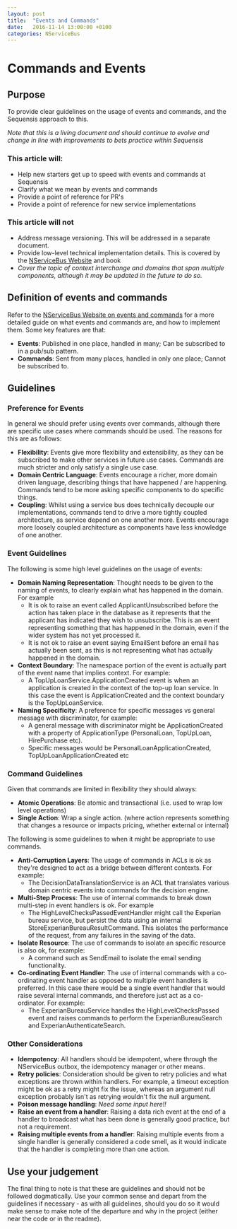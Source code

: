 ```yaml
---
layout: post
title:  "Events and Commands"
date:   2016-11-14 13:00:00 +0100
categories: NServiceBus
---
```


# Commands and Events

## Purpose

To provide clear guidelines on the usage of events and commands, and the Sequensis approach to this. 

*Note that this is a living document and should continue to evolve and change in line with improvements to bets practice within Sequensis*

### This article will:
- Help new starters get up to speed with events and commands at Sequensis
- Clarify what we mean by events and commands
- Provide a point of reference for PR's
- Provide a point of reference for new service implementations

### This article will not
- Address message versioning. This will be addressed in a separate document.
- Provide low-level technical implementation details. This is covered by the [NServiceBus Website] and book
- *Cover the topic of context interchange and domains that span multiple components, although it may be updated in the future to do so.*

## Definition of events and commands
Refer to the [NServiceBus Website on events and commands] for a more detailed guide on what events and commands are, and how to implement them. Some key features are that:

 - **Events**: Published in one place, handled in many; Can be subscribed to in a pub/sub pattern.
 - **Commands**: Sent from many places, handled in only one place;  Cannot be subscribed to.

## Guidelines

### Preference for Events
In general we should prefer using events over commands, although there are specific use cases where commands should be used. The reasons for this are as follows:

- **Flexibility**: Events give more flexibility and extensibility, as they can be subscribed to make other services in future use cases. Commands are much stricter and only satisfy a single use case.
- **Domain Centric Language**:  Events encourage a richer, more domain driven language, describing things that have happened / are happening. Commands tend to be more asking specific components to do specific things.
- **Coupling**: Whilst using a service bus does technically decouple our implementations,  commands tend to drive a more tightly coupled architecture, as service depend on one another more. Events encourage more loosely coupled architecture as components have less knowledge of one another. 

### Event Guidelines
The following is some high level guidelines on the usage of events:

- **Domain Naming Representation**: Thought needs to be given to the naming of events, to clearly explain what has happened in the domain. For example 
	- It is ok to raise an event called ApplicantUnsubscribed before the action has taken place in the database as it represents that the applicant has indicated they wish to unsubscribe. This is an event representing something that has happened in the domain, even if the wider system has not yet processed it.
	- It is not ok to raise an event saying EmailSent before an email has actually been sent, as this is not representing what has actually happened in the domain.
- **Context Boundary**: The namespace portion of the event is actually part of the event name that implies context. For example:
	- A TopUpLoanService.ApplicationCreated event is when an application is created in the context of the top-up loan service. In this case the event is ApplicationCreated and the context boundary is the TopUpLoanService.
- **Naming Specificity**: A preference for specific messages vs general message with discriminator, for example:
	- A general message with discriminator might be ApplicationCreated with a property of ApplicationType (PersonalLoan, TopUpLoan, HirePurchase etc).
	- Specific messages would be PersonalLoanApplicationCreated, TopUpLoanApplicationCreated etc

### Command Guidelines
Given that commands are limited in flexibility they should always:

- **Atomic Operations**: Be atomic and transactional (i.e. used to wrap low level operations)
- **Single Action**: Wrap a single action. (where action represents something that changes a resource or impacts pricing, whether external or internal)

The following is some guidelines to when it might be appropriate to use commands.

- **Anti-Corruption Layers**: The usage of commands in ACLs is ok as they're designed to act as a bridge between different contexts. For example:
	- The DecisionDataTranslationService is an ACL that translates various domain centric events into commands for the decision engine.
- **Multi-Step Process**: The use of internal commands to break down multi-step in event handlers is ok. For example
	- The HighLevelChecksPassedEventHandler might call the Experian bureau service, but persist the data using an internal StoreExperianBureauResultCommand. This isolates the performance of the request, from any failures in the saving of the data.
- **Isolate Resource**: The use of commands to isolate an specific resource is also ok, for example:
	- A command such as SendEmail to isolate the email sending functionality.
- **Co-ordinating Event Handler**:  The use of internal commands with a co-ordinating event handler as opposed to multiple event handlers is preferred. In this case there would be a single event handler that would raise several internal commands, and therefore just act as a co-ordinator. For example:
	- The ExperianBureauService handles the HighLevelChecksPassed event and raises commands to perform the ExperianBureauSearch and ExperianAuthenticateSearch.

### Other Considerations

- **Idempotency**: All handlers should be idempotent, where through the NServiceBus outbox, the idempotency manager or other means.
- **Retry policies**: Consideration should be given to retry policies and what exceptions are thrown within handlers. For example, a timeout exception might be ok as a retry might fix the issue, whereas an argument null exception probably isn't as retrying wouldn't fix the null argument.
- **Poison message handling**: *Need some input here!!*
- **Raise an event from a handler**: Raising a data rich event at the end of a handler to broadcast what has been done is generally good practice, but not a requirement.
- **Raising multiple events from a handler**: Raising multiple events from a single handler is generally considered a code smell, as it would indicate that the handler is completing more than one action.

## Use your judgement
The final thing to note is that these are guidelines and should not be followed dogmatically. Use your common sense and depart from the guidelines if necessary - as with all guidelines, should you do so it would make sense to make note of the departure and why in the project (either near the code or in the readme).

[NServiceBus Website]:https://docs.particular.net/nservicebus/
[NServiceBus Website on events and commands]: https://docs.particular.net/nservicebus/messaging/messages-events-commands






